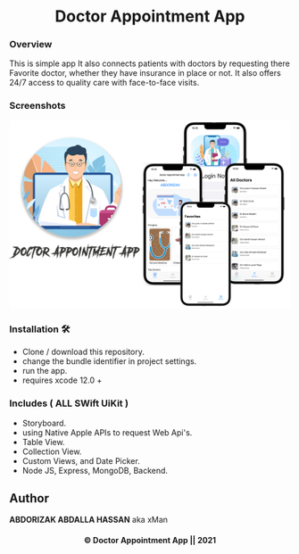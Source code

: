 # <h1 align="center"> Doctor Appointment App </h1>

### Overview
This is simple app It also connects patients with doctors by requesting there Favorite doctor, whether they have insurance in place or not. It also offers 24/7 access to quality care with face-to-face visits.

### Screenshots

![Image](img/doc.png)

### Installation 🛠
- Clone / download this repository.
- change the bundle identifier in project settings.
- run the app.
- requires xcode 12.0 +

### Includes ( ALL SWift UiKit )
- Storyboard.
- using Native Apple APIs to request Web Api's.
- Table View.
- Collection View.
- Custom Views, and Date Picker.
- Node JS, Express, MongoDB, Backend.

## Author
**ABDORIZAK ABDALLA HASSAN** aka xMan

<h4 align="center"> © Doctor Appointment App || 2021</h4>
